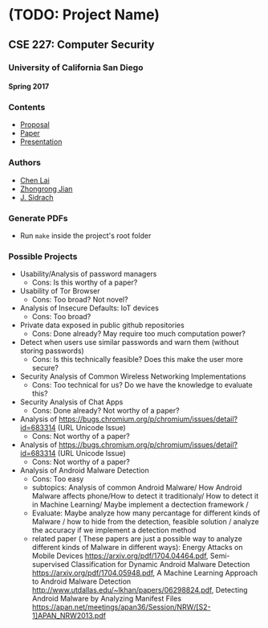 # (TODO: Project Name)
## CSE 227: Computer Security
### University of California San Diego
#### Spring 2017

### Contents
* [Proposal](proposal.pdf)
* [Paper](paper.pdf)
* [Presentation](presentation.pdf)

### Authors
* [Chen Lai](https://github.com/claigit)
* [Zhongrong Jian](https://github.com/miaolegewang)
* [J. Sidrach](https://github.com/jsidrach)

### Generate PDFs
* Run ```make``` inside the project's root folder

### Possible Projects

* Usability/Analysis of password managers
  * Cons: Is this worthy of a paper?
* Usability of Tor Browser
  * Cons: Too broad? Not novel?
* Analysis of Insecure Defaults: IoT devices
  * Cons: Too broad?
* Private data exposed in public github repositories
  * Cons: Done already? May require too much computation power?
* Detect when users use similar passwords and warn them (without storing passwords)
  * Cons: Is this technically feasible? Does this make the user more secure?
* Security Analysis of Common Wireless Networking Implementations
  * Cons: Too technical for us? Do we have the knowledge to evaluate this?
* Security Analysis of Chat Apps
  * Cons: Done already? Not worthy of a paper?
* Analysis of https://bugs.chromium.org/p/chromium/issues/detail?id=683314 (URL Unicode Issue)
  * Cons: Not worthy of a paper?
* Analysis of https://bugs.chromium.org/p/chromium/issues/detail?id=683314 (URL Unicode Issue)
  * Cons: Not worthy of a paper?
* Analysis of Android Malware Detection 
  * Cons: Too easy
  * subtopics: Analysis of common Android Malware/ How Android Malware affects phone/How to detect it traditionaly/ How to detect it in Machine Learning/ Maybe implement a dectection framework / 
  * Evaluate: Maybe analyze how many percantage for different kinds of Malware / how to hide from the detection, feasible solution / analyze the accuracy if we implement a detection method 
  * related paper ( These papers are just a possible way to analyze different kinds of Malware in different ways): Energy Attacks on Mobile Devices https://arxiv.org/pdf/1704.04464.pdf, Semi-supervised Classification for Dynamic
Android Malware Detection https://arxiv.org/pdf/1704.05948.pdf, A Machine Learning Approach to Android Malware
Detection http://www.utdallas.edu/~lkhan/papers/06298824.pdf, Detecting Android Malware by Analyzing Manifest Files https://apan.net/meetings/apan36/Session/NRW/[S2-1]APAN_NRW2013.pdf
